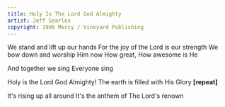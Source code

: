 ```yaml
---
title: Holy Is The Lord God Almighty
artist: Jeff Searles
copyright: 1996 Mercy / Vineyard Publishing
---
```


We stand and lift up our hands
For the joy of the Lord is our strength
We bow down and worship Him now
How great, How awesome is He

And together we sing
Everyone sing

Holy is the Lord God Almighty!
The earth is filled with His Glory    <strong>[repeat]</strong>

It's rising up all around
It's the anthem of
The Lord's renown















